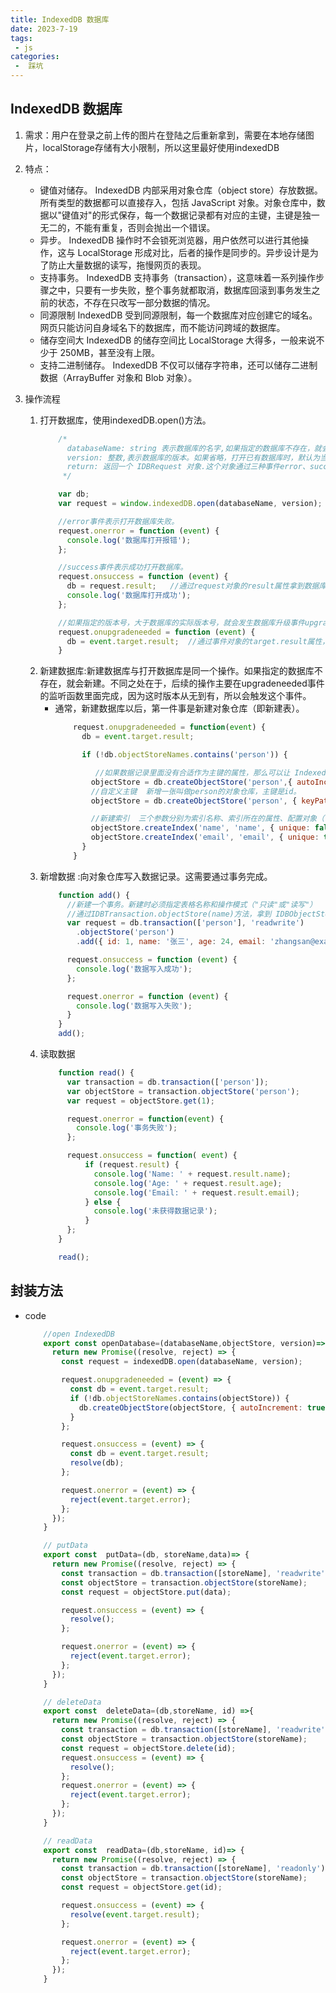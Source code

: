 ```yaml
---
title: IndexedDB 数据库
date: 2023-7-19
tags:
 - js
categories:
 -  踩坑
--- 
```


## IndexedDB 数据库
1. 需求：用户在登录之前上传的图片在登陆之后重新拿到，需要在本地存储图片，localStorage存储有大小限制，所以这里最好使用indexedDB

2. 特点：
    + 键值对储存。 IndexedDB 内部采用对象仓库（object store）存放数据。所有类型的数据都可以直接存入，包括 JavaScript 对象。对象仓库中，数据以"键值对"的形式保存，每一个数据记录都有对应的主键，主键是独一无二的，不能有重复，否则会抛出一个错误。
    + 异步。 IndexedDB 操作时不会锁死浏览器，用户依然可以进行其他操作，这与 LocalStorage 形成对比，后者的操作是同步的。异步设计是为了防止大量数据的读写，拖慢网页的表现。
    + 支持事务。 IndexedDB 支持事务（transaction），这意味着一系列操作步骤之中，只要有一步失败，整个事务就都取消，数据库回滚到事务发生之前的状态，不存在只改写一部分数据的情况。
    + 同源限制 IndexedDB 受到同源限制，每一个数据库对应创建它的域名。网页只能访问自身域名下的数据库，而不能访问跨域的数据库。
    + 储存空间大 IndexedDB 的储存空间比 LocalStorage 大得多，一般来说不少于 250MB，甚至没有上限。
    + 支持二进制储存。 IndexedDB 不仅可以储存字符串，还可以储存二进制数据（ArrayBuffer 对象和 Blob 对象）。

3. 操作流程
    1. 打开数据库，使用indexedDB.open()方法。
        ```js
            /*
              databaseName: string 表示数据库的名字,如果指定的数据库不存在，就会新建数据库。
              version: 整数,表示数据库的版本。如果省略，打开已有数据库时，默认为当前版本；新建数据库时，默认为1
              return: 返回一个 IDBRequest 对象.这个对象通过三种事件error、success、upgradeneeded，处理打开数据库的操作结果。
             */

            var db;
            var request = window.indexedDB.open(databaseName, version);

            //error事件表示打开数据库失败。
            request.onerror = function (event) {
              console.log('数据库打开报错');
            };

            //success事件表示成功打开数据库。
            request.onsuccess = function (event) {
              db = request.result;   //通过request对象的result属性拿到数据库对象。
              console.log('数据库打开成功');
            };

            //如果指定的版本号，大于数据库的实际版本号，就会发生数据库升级事件upgradeneeded。
            request.onupgradeneeded = function (event) {
              db = event.target.result;  //通过事件对象的target.result属性，拿到数据库实例。
            }
        ```
    2. 新建数据库:新建数据库与打开数据库是同一个操作。如果指定的数据库不存在，就会新建。不同之处在于，后续的操作主要在upgradeneeded事件的监听函数里面完成，因为这时版本从无到有，所以会触发这个事件。
        + 通常，新建数据库以后，第一件事是新建对象仓库（即新建表）。
            ```js
                request.onupgradeneeded = function(event) {
                  db = event.target.result;

                  if (!db.objectStoreNames.contains('person')) {

                     //如果数据记录里面没有合适作为主键的属性，那么可以让 IndexedDB 自动生成主键。
                    objectStore = db.createObjectStore('person',{ autoIncrement: true });
                    //自定义主键  新增一张叫做person的对象仓库，主键是id。
                    objectStore = db.createObjectStore('person', { keyPath: 'id' });

                    //新建索引  三个参数分别为索引名称、索引所在的属性、配置对象（说明该属性是否包含重复的值）。
                    objectStore.createIndex('name', 'name', { unique: false });
                    objectStore.createIndex('email', 'email', { unique: true });
                  }
                }
            ```
    3. 新增数据 :向对象仓库写入数据记录。这需要通过事务完成。
        ```js
            function add() {
              //新建一个事务。新建时必须指定表格名称和操作模式（"只读"或"读写"）
              //通过IDBTransaction.objectStore(name)方法，拿到 IDBObjectStore 对象，再通过表格对象的add()方法，向表格写入一条记录。
              var request = db.transaction(['person'], 'readwrite')
                .objectStore('person')
                .add({ id: 1, name: '张三', age: 24, email: 'zhangsan@example.com' });

              request.onsuccess = function (event) {
                console.log('数据写入成功');
              };

              request.onerror = function (event) {
                console.log('数据写入失败');
              }
            }
            add();
        ```
    4. 读取数据
        ```js
            function read() {
              var transaction = db.transaction(['person']);
              var objectStore = transaction.objectStore('person');
              var request = objectStore.get(1);

              request.onerror = function(event) {
                console.log('事务失败');
              };

              request.onsuccess = function( event) {
                  if (request.result) {
                    console.log('Name: ' + request.result.name);
                    console.log('Age: ' + request.result.age);
                    console.log('Email: ' + request.result.email);
                  } else {
                    console.log('未获得数据记录');
                  }
              };
            }

            read();
        ```

## 封装方法
+ code  
    ```js
        //open IndexedDB
        export const openDatabase=(databaseName,objectStore, version)=> {
          return new Promise((resolve, reject) => {
            const request = indexedDB.open(databaseName, version);

            request.onupgradeneeded = (event) => {
              const db = event.target.result;
              if (!db.objectStoreNames.contains(objectStore)) {
                db.createObjectStore(objectStore, { autoIncrement: true });
              }
            };

            request.onsuccess = (event) => {
              const db = event.target.result;
              resolve(db);
            };

            request.onerror = (event) => {
              reject(event.target.error);
            };
          });
        }

        // putData
        export const  putData=(db, storeName,data)=> {
          return new Promise((resolve, reject) => {
            const transaction = db.transaction([storeName], 'readwrite');
            const objectStore = transaction.objectStore(storeName);
            const request = objectStore.put(data);

            request.onsuccess = (event) => {
              resolve();
            };

            request.onerror = (event) => {
              reject(event.target.error);
            };
          });
        }

        // deleteData
        export const  deleteData=(db,storeName, id) =>{
          return new Promise((resolve, reject) => {
            const transaction = db.transaction([storeName], 'readwrite');
            const objectStore = transaction.objectStore(storeName);
            const request = objectStore.delete(id);
            request.onsuccess = (event) => {
              resolve();
            };
            request.onerror = (event) => {
              reject(event.target.error);
            };
          });
        }

        // readData
        export const  readData=(db,storeName, id)=> {
          return new Promise((resolve, reject) => {
            const transaction = db.transaction([storeName], 'readonly');
            const objectStore = transaction.objectStore(storeName);
            const request = objectStore.get(id);

            request.onsuccess = (event) => {
              resolve(event.target.result);
            };

            request.onerror = (event) => {
              reject(event.target.error);
            };
          });
        }
    ```